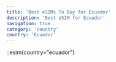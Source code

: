 ```yaml
---
title: 'Best eSIMs To Buy for Ecuador'
description: 'Best eSIM for Ecuador'
navigation: true
category: 'country'
country: 'Ecuador'
---
```


::esim{country="ecuador"}
